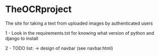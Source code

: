 # TheOCRproject
The site for taking a text from uploaded images by authenticated users

1 - Look in the requirements.txt for knowing what version of python and django to install

2 - TODO list:
-> design of navbar (see navbar.html)




